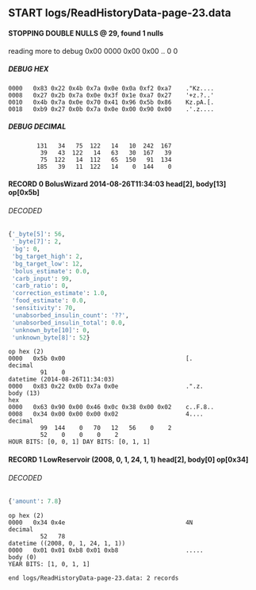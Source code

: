 ## START logs/ReadHistoryData-page-23.data
#### STOPPING DOUBLE NULLS @ 29, found 1 nulls
reading more to debug 0x00
    0000   0x00 0x00                                  ..
              0    0
##### DEBUG HEX
    0000   0x83 0x22 0x4b 0x7a 0x0e 0x0a 0xf2 0xa7    ."Kz....
    0008   0x27 0x2b 0x7a 0x0e 0x3f 0x1e 0xa7 0x27    '+z.?..'
    0010   0x4b 0x7a 0x0e 0x70 0x41 0x96 0x5b 0x86    Kz.pA.[.
    0018   0xb9 0x27 0x0b 0x7a 0x0e 0x00 0x90 0x00    .'.z....
##### DEBUG DECIMAL
            131   34   75  122   14   10  242  167
             39   43  122   14   63   30  167   39
             75  122   14  112   65  150   91  134
            185   39   11  122   14    0  144    0
#### RECORD 0 BolusWizard 2014-08-26T11:34:03 head[2], body[13] op[0x5b]
###### DECODED
```python
{'_byte[5]': 56,
 '_byte[7]': 2,
 'bg': 0,
 'bg_target_high': 2,
 'bg_target_low': 12,
 'bolus_estimate': 0.0,
 'carb_input': 99,
 'carb_ratio': 0,
 'correction_estimate': 1.0,
 'food_estimate': 0.0,
 'sensitivity': 70,
 'unabsorbed_insulin_count': '??',
 'unabsorbed_insulin_total': 0.0,
 'unknown_byte[10]': 0,
 'unknown_byte[8]': 52}
```
    op hex (2)
    0000   0x5b 0x00                                  [.
    decimal
             91    0
    datetime (2014-08-26T11:34:03)
    0000   0x83 0x22 0x0b 0x7a 0x0e                   .".z.
    body (13)
    hex
    0000   0x63 0x90 0x00 0x46 0x0c 0x38 0x00 0x02    c..F.8..
    0008   0x34 0x00 0x00 0x00 0x02                   4....
    decimal
             99  144    0   70   12   56    0    2
             52    0    0    0    2
    HOUR BITS: [0, 0, 1] DAY BITS: [0, 1, 1]
#### RECORD 1 LowReservoir (2008, 0, 1, 24, 1, 1) head[2], body[0] op[0x34]
###### DECODED
```python
{'amount': 7.8}
```
    op hex (2)
    0000   0x34 0x4e                                  4N
    decimal
             52   78
    datetime ((2008, 0, 1, 24, 1, 1))
    0000   0x01 0x01 0xb8 0x01 0xb8                   .....
    body (0)
    YEAR BITS: [1, 0, 1, 1]
`end logs/ReadHistoryData-page-23.data: 2 records`
